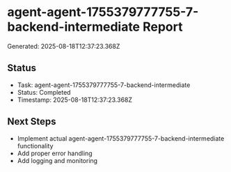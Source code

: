 # agent-agent-1755379777755-7-backend-intermediate Report

Generated: 2025-08-18T12:37:23.368Z

## Status
- Task: agent-agent-1755379777755-7-backend-intermediate
- Status: Completed
- Timestamp: 2025-08-18T12:37:23.368Z

## Next Steps
- Implement actual agent-agent-1755379777755-7-backend-intermediate functionality
- Add proper error handling
- Add logging and monitoring
